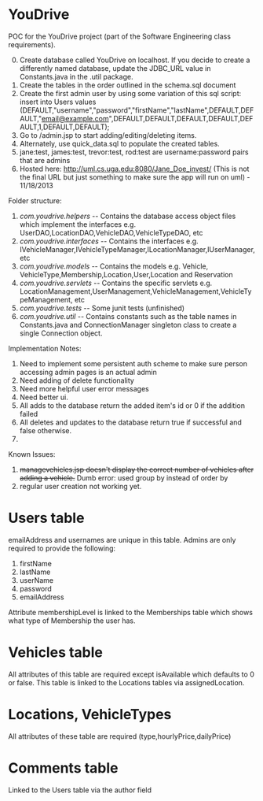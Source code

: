 YouDrive
========
POC for the YouDrive project (part of the Software Engineering class requirements).

0. Create database called YouDrive on localhost. If you decide to create a differently named database, update the JDBC_URL value in Constants.java in the .util package.
1. Create the tables in the order outlined in the schema.sql document
2. Create the first admin user by using some variation of this sql script: insert into Users values (DEFAULT,"username","password","firstName","lastName",DEFAULT,DEFAULT,"email@example.com",DEFAULT,DEFAULT,DEFAULT,DEFAULT,DEFAULT,1,DEFAULT,DEFAULT);
3. Go to /admin.jsp to start adding/editing/deleting items.
4. Alternately, use quick_data.sql to populate the created tables.
5. jane:test, james:test, trevor:test, rod:test are username:password pairs that are admins
6. Hosted here: http://uml.cs.uga.edu:8080/Jane_Doe_invest/ (This is not the final URL but just something to make sure the app will run on uml) - 11/18/2013



Folder structure:

1. *com.youdrive.helpers* -- Contains the database access object files which implement the interfaces e.g. UserDAO,LocationDAO,VehicleDAO,VehicleTypeDAO, etc
2. *com.youdrive.interfaces* -- Contains the interfaces e.g. IVehicleManager,IVehicleTypeManager,ILocationManager,IUserManager,etc
3. *com.youdrive.models* -- Contains the models e.g. Vehicle, VehicleType,Membership,Location,User,Location and Reservation
4. *com.youdrive.servlets* -- Contains the specific servlets e.g. LocationManagement,UserManagement,VehicleManagement,VehicleTypeManagement, etc
5. *com.youdrive.tests* -- Some junit tests (unfinished)
6. *com.youdrive.util* -- Contains constants such as the table names in Constants.java and ConnectionManager singleton class to create a single Connection object.

Implementation Notes:

1. Need to implement some persistent auth scheme to make sure person accessing admin pages is an actual admin
2. Need adding of delete functionality
3. Need more helpful user error messages
4. Need better ui.
5. All adds to the database return the added item's id or 0 if the addition failed
6. All deletes and updates to the database return true if successful and false otherwise.
7. 

Known Issues:

1. <strike>managevehicles.jsp doesn't display the correct number of vehicles after adding a vehicle.</strike> Dumb error: used group by instead of order by
2. regular user creation not working yet.


Users table
===========
emailAddress and usernames are unique in this table. Admins are only required to provide the following:

1. firstName
2. lastName
3. userName
4. password
5. emailAddress

Attribute membershipLevel is linked to the  Memberships table which shows what type of Membership the user has.


Vehicles table
==============
All attributes of this table are required except isAvailable which defaults to 0 or false. This table is linked to the Locations tables via assignedLocation.


Locations, VehicleTypes
========================
All attributes of these table are required (type,hourlyPrice,dailyPrice)

Comments table
===============
Linked to the Users table via the author field
